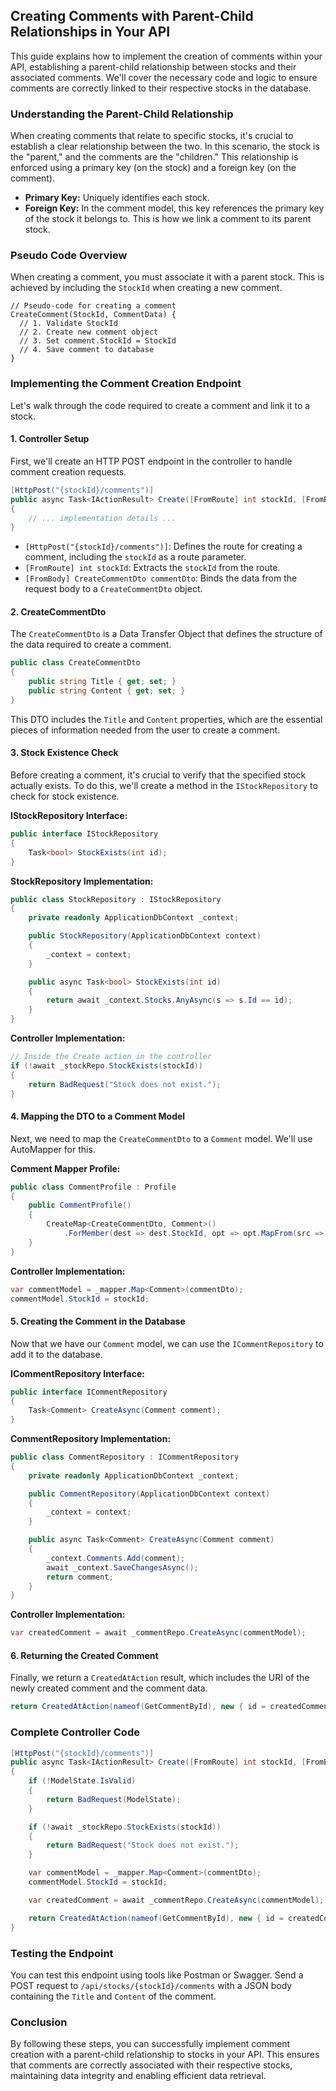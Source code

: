 ## Creating Comments with Parent-Child Relationships in Your API

This guide explains how to implement the creation of comments within your API, establishing a parent-child relationship between stocks and their associated comments. We'll cover the necessary code and logic to ensure comments are correctly linked to their respective stocks in the database.

### Understanding the Parent-Child Relationship

When creating comments that relate to specific stocks, it's crucial to establish a clear relationship between the two. In this scenario, the stock is the "parent," and the comments are the "children." This relationship is enforced using a primary key (on the stock) and a foreign key (on the comment).

*   **Primary Key:** Uniquely identifies each stock.
*   **Foreign Key:**  In the comment model, this key references the primary key of the stock it belongs to. This is how we link a comment to its parent stock.

### Pseudo Code Overview

When creating a comment, you must associate it with a parent stock. This is achieved by including the `StockId` when creating a new comment.

```
// Pseudo-code for creating a comment
CreateComment(StockId, CommentData) {
  // 1. Validate StockId
  // 2. Create new comment object
  // 3. Set comment.StockId = StockId
  // 4. Save comment to database
}
```

### Implementing the Comment Creation Endpoint

Let's walk through the code required to create a comment and link it to a stock.

#### 1. Controller Setup

First, we'll create an HTTP POST endpoint in the controller to handle comment creation requests.

```csharp
[HttpPost("{stockId}/comments")]
public async Task<IActionResult> Create([FromRoute] int stockId, [FromBody] CreateCommentDto commentDto)
{
    // ... implementation details ...
}
```

*   `[HttpPost("{stockId}/comments")]`: Defines the route for creating a comment, including the `stockId` as a route parameter.
*   `[FromRoute] int stockId`:  Extracts the `stockId` from the route.
*   `[FromBody] CreateCommentDto commentDto`:  Binds the data from the request body to a `CreateCommentDto` object.

#### 2. CreateCommentDto

The `CreateCommentDto` is a Data Transfer Object that defines the structure of the data required to create a comment.

```csharp
public class CreateCommentDto
{
    public string Title { get; set; }
    public string Content { get; set; }
}
```

This DTO includes the `Title` and `Content` properties, which are the essential pieces of information needed from the user to create a comment.

#### 3. Stock Existence Check

Before creating a comment, it's crucial to verify that the specified stock actually exists. To do this, we'll create a method in the `IStockRepository` to check for stock existence.

**IStockRepository Interface:**

```csharp
public interface IStockRepository
{
    Task<bool> StockExists(int id);
}
```

**StockRepository Implementation:**

```csharp
public class StockRepository : IStockRepository
{
    private readonly ApplicationDbContext _context;

    public StockRepository(ApplicationDbContext context)
    {
        _context = context;
    }

    public async Task<bool> StockExists(int id)
    {
        return await _context.Stocks.AnyAsync(s => s.Id == id);
    }
}
```

**Controller Implementation:**

```csharp
// Inside the Create action in the controller
if (!await _stockRepo.StockExists(stockId))
{
    return BadRequest("Stock does not exist.");
}
```

#### 4. Mapping the DTO to a Comment Model

Next, we need to map the `CreateCommentDto` to a `Comment` model.  We'll use AutoMapper for this.

**Comment Mapper Profile:**

```csharp
public class CommentProfile : Profile
{
    public CommentProfile()
    {
        CreateMap<CreateCommentDto, Comment>()
            .ForMember(dest => dest.StockId, opt => opt.MapFrom(src => src.StockId));
    }
}
```

**Controller Implementation:**

```csharp
var commentModel = _mapper.Map<Comment>(commentDto);
commentModel.StockId = stockId;
```

#### 5. Creating the Comment in the Database

Now that we have our `Comment` model, we can use the `ICommentRepository` to add it to the database.

**ICommentRepository Interface:**

```csharp
public interface ICommentRepository
{
    Task<Comment> CreateAsync(Comment comment);
}
```

**CommentRepository Implementation:**

```csharp
public class CommentRepository : ICommentRepository
{
    private readonly ApplicationDbContext _context;

    public CommentRepository(ApplicationDbContext context)
    {
        _context = context;
    }

    public async Task<Comment> CreateAsync(Comment comment)
    {
        _context.Comments.Add(comment);
        await _context.SaveChangesAsync();
        return comment;
    }
}
```

**Controller Implementation:**

```csharp
var createdComment = await _commentRepo.CreateAsync(commentModel);
```

#### 6. Returning the Created Comment

Finally, we return a `CreatedAtAction` result, which includes the URI of the newly created comment and the comment data.

```csharp
return CreatedAtAction(nameof(GetCommentById), new { id = createdComment.Id }, _mapper.Map<CommentDto>(createdComment));
```

### Complete Controller Code

```csharp
[HttpPost("{stockId}/comments")]
public async Task<IActionResult> Create([FromRoute] int stockId, [FromBody] CreateCommentDto commentDto)
{
    if (!ModelState.IsValid)
    {
        return BadRequest(ModelState);
    }

    if (!await _stockRepo.StockExists(stockId))
    {
        return BadRequest("Stock does not exist.");
    }

    var commentModel = _mapper.Map<Comment>(commentDto);
    commentModel.StockId = stockId;

    var createdComment = await _commentRepo.CreateAsync(commentModel);

    return CreatedAtAction(nameof(GetCommentById), new { id = createdComment.Id }, _mapper.Map<CommentDto>(createdComment));
}
```

### Testing the Endpoint

You can test this endpoint using tools like Postman or Swagger.  Send a POST request to `/api/stocks/{stockId}/comments` with a JSON body containing the `Title` and `Content` of the comment.

### Conclusion

By following these steps, you can successfully implement comment creation with a parent-child relationship to stocks in your API. This ensures that comments are correctly associated with their respective stocks, maintaining data integrity and enabling efficient data retrieval.